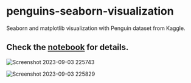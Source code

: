 # penguins-seaborn-visualization
Seaborn and matplotlib visualization with Penguin dataset from Kaggle.

## Check the [notebook](https://github.com/tanchu-git/penguins-seaborn-visualization/blob/main/penguins_visualization.ipynb) for details.
![Screenshot 2023-09-03 225743](https://github.com/tanchu-git/penguins-seaborn-visualization/assets/139019601/929a6fab-075c-49fc-8cc8-54df5c559e91)

![Screenshot 2023-09-03 225829](https://github.com/tanchu-git/penguins-seaborn-visualization/assets/139019601/5c922a2d-0f4c-474f-af5f-f7416fa52881)
